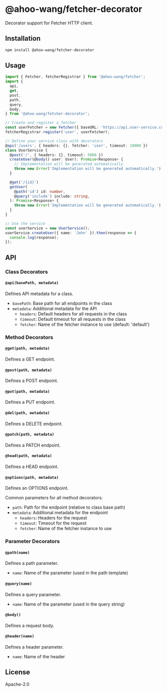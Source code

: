 # @ahoo-wang/fetcher-decorator

Decorator support for Fetcher HTTP client.

## Installation

```bash
npm install @ahoo-wang/fetcher-decorator
```

## Usage

```typescript
import { Fetcher, fetcherRegistrar } from '@ahoo-wang/fetcher';
import {
  api,
  get,
  post,
  path,
  query,
  body,
} from '@ahoo-wang/fetcher-decorator';

// Create and register a fetcher
const userFetcher = new Fetcher({ baseURL: 'https://api.user-service.com' });
fetcherRegistrar.register('user', userFetcher);

// Define your service class with decorators
@api('/users', { headers: {}, fetcher: 'user', timeout: 10000 })
class UserService {
  @post('/', { headers: {}, timeout: 5000 })
  createUser(@body() user: User): Promise<Response> {
    // Implementation will be generated automatically
    throw new Error('Implementation will be generated automatically.');
  }

  @get('/{id}')
  getUser(
    @path('id') id: number,
    @query('include') include: string,
  ): Promise<Response> {
    throw new Error('Implementation will be generated automatically.');
  }
}

// Use the service
const userService = new UserService();
userService.createUser({ name: 'John' }).then(response => {
  console.log(response);
});
```

## API

### Class Decorators

#### `@api(basePath, metadata)`

Defines API metadata for a class.

- `basePath`: Base path for all endpoints in the class
- `metadata`: Additional metadata for the API
    - `headers`: Default headers for all requests in the class
    - `timeout`: Default timeout for all requests in the class
    - `fetcher`: Name of the fetcher instance to use (default: 'default')

### Method Decorators

#### `@get(path, metadata)`

Defines a GET endpoint.

#### `@post(path, metadata)`

Defines a POST endpoint.

#### `@put(path, metadata)`

Defines a PUT endpoint.

#### `@del(path, metadata)`

Defines a DELETE endpoint.

#### `@patch(path, metadata)`

Defines a PATCH endpoint.

#### `@head(path, metadata)`

Defines a HEAD endpoint.

#### `@options(path, metadata)`

Defines an OPTIONS endpoint.

Common parameters for all method decorators:

- `path`: Path for the endpoint (relative to class base path)
- `metadata`: Additional metadata for the endpoint
    - `headers`: Headers for the request
    - `timeout`: Timeout for the request
    - `fetcher`: Name of the fetcher instance to use

### Parameter Decorators

#### `@path(name)`

Defines a path parameter.

- `name`: Name of the parameter (used in the path template)

#### `@query(name)`

Defines a query parameter.

- `name`: Name of the parameter (used in the query string)

#### `@body()`

Defines a request body.

#### `@header(name)`

Defines a header parameter.

- `name`: Name of the header

## License

Apache-2.0
